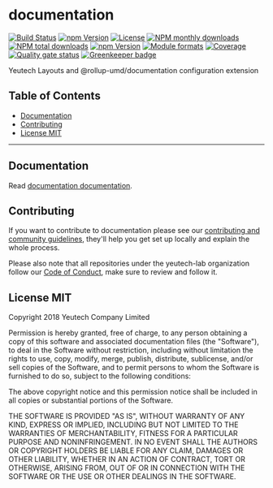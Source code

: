 # documentation

[![Build Status](https://travis-ci.org/yeutech-lab/documentation.svg?branch=master)](https://travis-ci.org/yeutech-lab/documentation) [![npm Version](https://img.shields.io/npm/v/@yeutech-lab/documentation.svg?style=flat)](https://www.npmjs.com/package/@yeutech-lab/documentation) [![License](https://img.shields.io/npm/l/@yeutech-lab/documentation.svg?style=flat)](https://www.npmjs.com/package/@yeutech-lab/documentation) [![NPM monthly downloads](https://img.shields.io/npm/dm/@yeutech-lab/documentation.svg?style=flat)](https://npmjs.org/package/@yeutech-lab/documentation) [![NPM total downloads](https://img.shields.io/npm/dt/@yeutech-lab/documentation.svg?style=flat)](https://npmjs.org/package/@yeutech-lab/documentation) [![npm Version](https://img.shields.io/node/v/@yeutech-lab/documentation.svg?style=flat)](https://www.npmjs.com/package/@yeutech-lab/documentation) [![Module formats](https://img.shields.io/badge/module%20formats-umd%2C%20cjs%2C%20esm-green.svg?style=flat)](https://www.npmjs.com/package/@yeutech-lab/documentation)
[![Coverage](https://sonarcloud.io/api/project_badges/measure?project=com.github.yeutech-lab.documentation&metric=coverage)](https://sonarcloud.io/dashboard?id=com.github.yeutech-lab.documentation) [![Quality gate status](https://sonarcloud.io/api/project_badges/measure?project=com.github.yeutech-lab.documentation&metric=alert_status)](https://sonarcloud.io/dashboard?id=com.github.yeutech-lab.documentation) [![Greenkeeper badge](https://badges.greenkeeper.io/yeutech-lab/documentation.svg)](https://greenkeeper.io/)

Yeutech Layouts and @rollup-umd/documentation configuration extension


## Table of Contents

  - [Documentation](#documentation)
  - [Contributing](#contributing)
  - [License MIT](#license-mit)

---

## Documentation

Read [documentation documentation](https://yeutech-lab.github.io/documentation).


## Contributing

If you want to contribute to documentation please see our [contributing and community guidelines](https://github.com/yeutech-lab/documentation/blob/master/CONTRIBUTING.md), they\'ll help you get set up locally and explain the whole process.

Please also note that all repositories under the yeutech-lab organization follow our [Code of Conduct](https://github.com/yeutech-lab/documentation/blob/master/CODE_OF_CONDUCT.md), make sure to review and follow it.

## License MIT

Copyright 2018 Yeutech Company Limited

Permission is hereby granted, free of charge, to any person obtaining a copy of this software and associated documentation files (the "Software"), to deal in the Software without restriction, including without limitation the rights to use, copy, modify, merge, publish, distribute, sublicense, and/or sell copies of the Software, and to permit persons to whom the Software is furnished to do so, subject to the following conditions:

The above copyright notice and this permission notice shall be included in all copies or substantial portions of the Software.

THE SOFTWARE IS PROVIDED "AS IS", WITHOUT WARRANTY OF ANY KIND, EXPRESS OR IMPLIED, INCLUDING BUT NOT LIMITED TO THE WARRANTIES OF MERCHANTABILITY, FITNESS FOR A PARTICULAR PURPOSE AND NONINFRINGEMENT. IN NO EVENT SHALL THE AUTHORS OR COPYRIGHT HOLDERS BE LIABLE FOR ANY CLAIM, DAMAGES OR OTHER LIABILITY, WHETHER IN AN ACTION OF CONTRACT, TORT OR OTHERWISE, ARISING FROM, OUT OF OR IN CONNECTION WITH THE SOFTWARE OR THE USE OR OTHER DEALINGS IN THE SOFTWARE.

